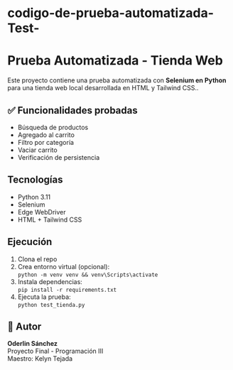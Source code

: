 # codigo-de-prueba-automatizada-Test-

# Prueba Automatizada - Tienda Web

Este proyecto contiene una prueba automatizada con **Selenium en Python** para una tienda web local desarrollada en HTML y Tailwind CSS..

## ✅ Funcionalidades probadas

- Búsqueda de productos  
- Agregado al carrito  
- Filtro por categoría  
- Vaciar carrito  
- Verificación de persistencia

## Tecnologías

- Python 3.11  
- Selenium  
- Edge WebDriver  
- HTML + Tailwind CSS

## Ejecución

1. Clona el repo  
2. Crea entorno virtual (opcional):  
   `python -m venv venv && venv\Scripts\activate`  
3. Instala dependencias:  
   `pip install -r requirements.txt`  
4. Ejecuta la prueba:  
   `python test_tienda.py`

## 👤 Autor

**Oderlin Sánchez**  
Proyecto Final - Programación III  
Maestro: Kelyn Tejada
